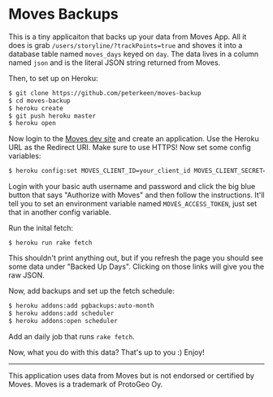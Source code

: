 # Moves Backups
This is a tiny applicaiton that backs up your data from Moves App. All it does is grab <code>/users/storyline/<date>?trackPoints=true</code>
and shoves it into a database table named <code>moves_days</code> keyed on <code>day</code>. The data lives in a column named <code>json</code>
and is the literal JSON string returned from Moves.

Then, to set up on Heroku:

```bash
$ git clone https://github.com/peterkeen/moves-backup
$ cd moves-backup
$ heroku create
$ git push heroku master
$ heroku open
```

Now login to the [Moves dev site](https://dev.moves-app.com) and create an application. Use the Heroku URL as the Redirect URI. Make sure to use HTTPS! Now set some config variables:

```bash
$ heroku config:set MOVES_CLIENT_ID=your_client_id MOVES_CLIENT_SECRET=your_client_secret USERNAME=your_basic_auth_username PASSWORD=your_basic_auth_password
```

Login with your basic auth username and password and click the big blue button that says "Authorize with Moves" and then follow the instructions. It'll tell you to set an environment variable named <code>MOVES_ACCESS_TOKEN</code>, just set that in another config variable.

Run the inital fetch:

```
$ heroku run rake fetch
```

This shouldn't print anything out, but if you refresh the page you should see some data under "Backed Up Days". Clicking on those links will give you the raw JSON.

Now, add backups and set up the fetch schedule:

```bash
$ heroku addons:add pgbackups:auto-month
$ heroku addons:add scheduler
$ heroku addons:open scheduler
```

Add an daily job that runs `rake fetch`.

Now, what you do with this data? That's up to you :) Enjoy!

----

This application uses data from Moves but is not endorsed or certified by Moves. Moves is a trademark of ProtoGeo Oy.
